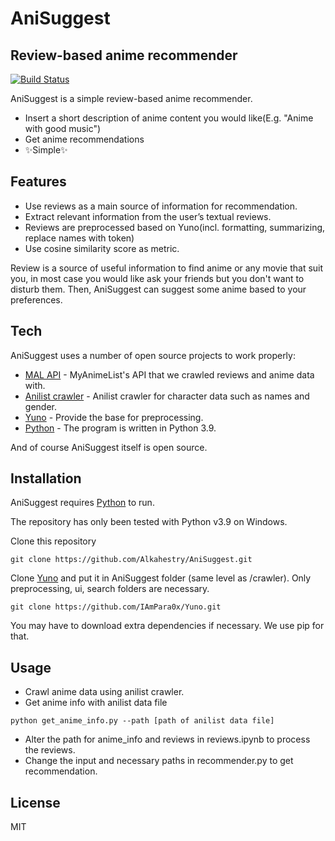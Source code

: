 # AniSuggest

## Review-based anime recommender

[![Build Status](https://travis-ci.org/joemccann/dillinger.svg?branch=master)](https://travis-ci.org/joemccann/dillinger)

AniSuggest is a simple review-based anime recommender.

- Insert a short description of anime content you would like(E.g. "Anime with good music")
- Get anime recommendations
- ✨Simple✨

## Features

- Use reviews as a main source of information for recommendation.
- Extract relevant information from the user’s textual reviews.
- Reviews are preprocessed based on Yuno(incl. formatting, summarizing, replace names with token)
- Use cosine similarity score as metric.

Review is a source of useful information to find anime or any movie that suit you, 
in most case you would like ask your friends but you don't want to disturb them.
Then, AniSuggest can suggest some anime based to your preferences.

## Tech

AniSuggest uses a number of open source projects to work properly:

- [MAL API] - MyAnimeList's API that we crawled reviews and anime data with.
- [Anilist crawler] - Anilist crawler for character data such as names and gender.
- [Yuno] - Provide the base for preprocessing.
- [Python] - The program is written in Python 3.9.


And of course AniSuggest itself is open source.

## Installation

AniSuggest requires [Python] to run.

The repository has only been tested with Python v3.9 on Windows.

Clone this repository
```
git clone https://github.com/Alkahestry/AniSuggest.git
```
Clone [Yuno] and put it in AniSuggest folder (same level as /crawler). Only preprocessing, ui, search folders are necessary.

```
git clone https://github.com/IAmPara0x/Yuno.git
```

You may have to download extra dependencies if necessary. We use pip for that.
## Usage

- Crawl anime data using anilist crawler.
- Get anime info with anilist data file 
```
python get_anime_info.py --path [path of anilist data file]
```
- Alter the path for anime_info and reviews in reviews.ipynb to process the reviews.
- Change the input and necessary paths in recommender.py to get recommendation.


## License

MIT


[//]: # (These are reference links used in the body of this note and get stripped out when the markdown processor does its job. There is no need to format nicely because it shouldn't be seen. Thanks SO - http://stackoverflow.com/questions/4823468/store-comments-in-markdown-syntax)
    
   [Anilist Crawler]: <https://github.com/soruly/anilist-crawler>
   [MAL API]: <https://myanimelist.net/apiconfig/references/api/v2>
   [Yuno]: <https://github.com/IAmPara0x/Yuno>
   [Python]: <https://www.python.org/>
   
   [dill]: <https://github.com/joemccann/dillinger>
   [git-repo-url]: <https://github.com/joemccann/dillinger.git>
   [john gruber]: <http://daringfireball.net>
   [df1]: <http://daringfireball.net/projects/markdown/>
   [markdown-it]: <https://github.com/markdown-it/markdown-it>
   [Ace Editor]: <http://ace.ajax.org>
   [node.js]: <http://nodejs.org>
   [Twitter Bootstrap]: <http://twitter.github.com/bootstrap/>
   [jQuery]: <http://jquery.com>
   [@tjholowaychuk]: <http://twitter.com/tjholowaychuk>
   [express]: <http://expressjs.com>
   [AngularJS]: <http://angularjs.org>
   [Gulp]: <http://gulpjs.com>

   [PlDb]: <https://github.com/joemccann/dillinger/tree/master/plugins/dropbox/README.md>
   [PlGh]: <https://github.com/joemccann/dillinger/tree/master/plugins/github/README.md>
   [PlGd]: <https://github.com/joemccann/dillinger/tree/master/plugins/googledrive/README.md>
   [PlOd]: <https://github.com/joemccann/dillinger/tree/master/plugins/onedrive/README.md>
   [PlMe]: <https://github.com/joemccann/dillinger/tree/master/plugins/medium/README.md>
   [PlGa]: <https://github.com/RahulHP/dillinger/blob/master/plugins/googleanalytics/README.md>
